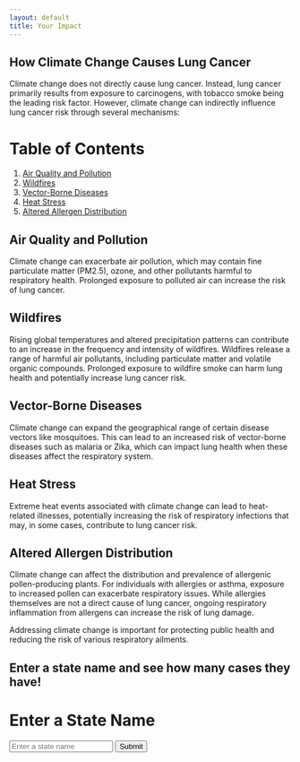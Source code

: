 ```yaml
---
layout: default
title: Your Impact
---
```


## How Climate Change Causes Lung Cancer

Climate change does not directly cause lung cancer. Instead, lung cancer primarily results from exposure to carcinogens, with tobacco smoke being the leading risk factor. However, climate change can indirectly influence lung cancer risk through several mechanisms:

# Table of Contents

1. [Air Quality and Pollution](#air-quality-and-pollution)
2. [Wildfires](#wildfires)
3. [Vector-Borne Diseases](#vector-borne-diseases)
4. [Heat Stress](#heat-stress)
5. [Altered Allergen Distribution](#altered-allergen-distribution)

## Air Quality and Pollution

Climate change can exacerbate air pollution, which may contain fine particulate matter (PM2.5), ozone, and other pollutants harmful to respiratory health. Prolonged exposure to polluted air can increase the risk of lung cancer.

## Wildfires

Rising global temperatures and altered precipitation patterns can contribute to an increase in the frequency and intensity of wildfires. Wildfires release a range of harmful air pollutants, including particulate matter and volatile organic compounds. Prolonged exposure to wildfire smoke can harm lung health and potentially increase lung cancer risk.

## Vector-Borne Diseases

Climate change can expand the geographical range of certain disease vectors like mosquitoes. This can lead to an increased risk of vector-borne diseases such as malaria or Zika, which can impact lung health when these diseases affect the respiratory system.

## Heat Stress

Extreme heat events associated with climate change can lead to heat-related illnesses, potentially increasing the risk of respiratory infections that may, in some cases, contribute to lung cancer risk.

## Altered Allergen Distribution

Climate change can affect the distribution and prevalence of allergenic pollen-producing plants. For individuals with allergies or asthma, exposure to increased pollen can exacerbate respiratory issues. While allergies themselves are not a direct cause of lung cancer, ongoing respiratory inflammation from allergens can increase the risk of lung damage.

Addressing climate change is important for protecting public health and reducing the risk of various respiratory ailments.

## Enter a state name and see how many cases they have! 

<head>
    <title>State Input</title>
</head>
<body>
    <h1>Enter a State Name</h1>
    <form id="stateForm">
        <input type="text" id="stateInput" placeholder="Enter a state name">
        <button type="submit">Submit</button>
    </form>

 <div id="result">
        <!-- The result from the backend will be displayed here -->
    </div>

<script>
        // Listen for the form submission
        document.getElementById('stateForm').addEventListener('submit', function (e) {
            e.preventDefault(); // Prevent the default form submission

            // Get the state name from the input field
            const stateName = document.getElementById('stateInput').value;

            // Send the stateName to the backend using a fetch request
            fetch('/backend_endpoint', {
                method: 'POST',
                headers: {
                    'Content-Type': 'application/json',
                },
                body: JSON.stringify({ state_name: stateName }),
            })
            .then(response => response.json())
            .then(data => {
                // Display the result from the backend in the result div
                document.getElementById('result').textContent = `Result from backend: ${data.result}`;
            })
            .catch(error => {
                console.error('Error:', error);
            });
        });
    </script>
</body>
